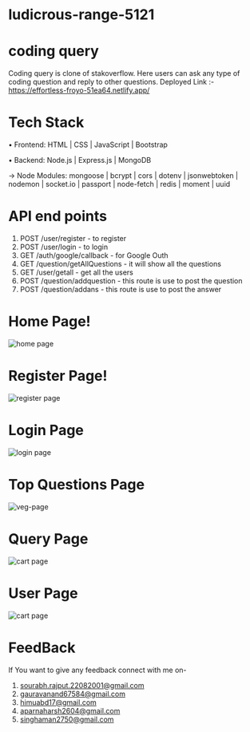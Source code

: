 # ludicrous-range-5121

# coding query

Coding query is clone of stakoverflow. Here users can ask any type of coding question and reply to other questions.
Deployed Link :- https://effortless-froyo-51ea64.netlify.app/



# Tech Stack

• Frontend: HTML | CSS | JavaScript | Bootstrap

• Backend: Node.js | Express.js | MongoDB

→ Node Modules: mongoose | bcrypt | cors | dotenv | jsonwebtoken | nodemon | socket.io | passport | node-fetch | redis | moment | uuid

# API end points
1) POST /user/register - to register
2) POST /user/login - to login
3) GET /auth/google/callback - for Google Outh
4) GET /question/getAllQuestions - it will show all the questions
5) GET /user/getall - get all the users
6) POST /question/addquestion - this route is use to post the question
7) POST /question/addans - this route is use to post the answer

# Home Page!

![home page](https://user-images.githubusercontent.com/112754483/229414278-c06a6499-834c-4821-b60b-0e6845aaf4c0.jpeg)


# Register Page!


![register page](https://user-images.githubusercontent.com/112754483/229415083-f207fb50-6df3-4126-b90f-7842748d9eae.jpeg)

# Login Page

![login page](https://user-images.githubusercontent.com/112754483/229414394-b3713786-f5c7-45af-a67d-b4d572aec4d5.jpeg)

# Top Questions Page

![veg-page](https://user-images.githubusercontent.com/112754483/229415203-2936bb53-db02-4384-96f3-06d66b0d329e.jpeg)


# Query Page

![cart page](https://user-images.githubusercontent.com/112754483/229415335-9a6da97b-68cb-4448-95d8-b1644a6e1ed2.jpeg)

# User Page

![cart page](https://user-images.githubusercontent.com/112754483/229415420-dc7cb966-e2f7-43bb-85e0-8338c061e8a5.jpeg)


# FeedBack
If You want to give any feedback connect with me on-
1) sourabh.rajput.22082001@gmail.com
2) gauravanand67584@gmail.com
3) himuabd17@gmail.com
4) aparnaharsh2604@gmail.com
5) singhaman2750@gmail.com
